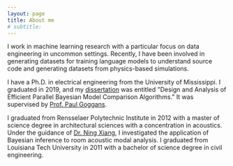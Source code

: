 ```yaml
---
layout: page
title: About me
# subtitle: 
---
```


I work in machine learning research with a particular focus on data engineering in uncommon settings. Recently, I have been involved in generating datasets for training language models to understand source code and generating datasets from physics-based simulations.

I have a Ph.D. in electrical engineering from the University of Mississippi. I graduated in 2019, and my [dissertation](https://egrove.olemiss.edu/etd/1694/) was entitled "Design and Analysis of Efficient Parallel Bayesian Model Comparison Algorithms." It was supervised by [Prof. Paul Goggans](https://engineering.olemiss.edu/people-paul-m-goggans/).

I graduated from Rensselaer Polytechnic Institute in 2012 with a master of science degree in architectural sciences with a concentration in acoustics. Under the guidance of [Dr. Ning Xiang](https://faculty.rpi.edu/ning-xiang), I investigated the application of Bayesian inference to room acoustic modal analysis. I graduated from Louisiana Tech University in 2011 with a bachelor of science degree in civil engineering.

